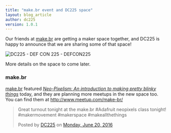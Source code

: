 ```yaml
---
title: "make.br event and DC225 space"
layout: blog_article
author: dc225
version: 1.0.1
---
```


<div id="fb-root"></div>
<script>(function(d, s, id) {
  var js, fjs = d.getElementsByTagName(s)[0];
  if (d.getElementById(id)) return;
  js = d.createElement(s); js.id = id;
  js.src = "//connect.facebook.net/en_US/sdk.js#xfbml=1&version=v2.6&appId=1471741469705072";
  fjs.parentNode.insertBefore(js, fjs);
}(document, 'script', 'facebook-jssdk'));</script>

Our friends at [make.br](http://www.meetup.com/make-br/) are getting a maker space together, and DC225 is happy to announce that we are sharing some of that space!

<img src="https://s3-us-west-2.amazonaws.com/63306e6675736564/uplds/spaced.jpg" class="img-responsive" alt="DC225 - DEF CON 225 - DEFCON225" />

More details on the space to come later.

### make.br

[make.br](http://www.meetup.com/make-br/) featured [_Neo-Pixelism: An introduction to making pretty blinky things_](http://www.meetup.com/make-br/events/231920526/) today, and they are planning more meetups in the new space too. You can find them at <http://www.meetup.com/make-br/>  

<div class="fb-post" data-href="https://www.facebook.com/DC225/photos/a.910628688984646.1073741828.138549232859266/1030501613664019/" data-width="500" data-show-text="true"><blockquote cite="https://www.facebook.com/DC225/posts/1030501613664019:0" class="fb-xfbml-parse-ignore"><p>Great turnout tonight at the make.br  #Adafruit neopixels class tonight! #makermovement #makerspace #makeallthethings</p>Posted by <a href="https://www.facebook.com/DC225/">DC225</a> on&nbsp;<a href="https://www.facebook.com/DC225/posts/1030501613664019:0">Monday, June 20, 2016</a></blockquote></div>
